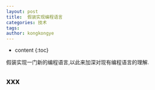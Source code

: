 ```yaml
---
layout: post
title:  假装实现编程语言
categories: 技术
tags:
author: kongkongye
---
```


* content
{:toc}

假装实现一门新的编程语言,以此来加深对现有编程语言的理解.




## xxx
